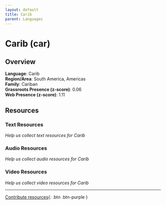 ```yaml
---
layout: default
title: Carib
parent: Languages
---
```


# Carib (car)

## Overview

**Language**: Carib  
**Region/Area**: South America, Americas  
**Family**: Cariban  
**Grassroots Presence (z-score)**: 0.06  
**Web Presence (z-score)**: 1.11  

## Resources

### Text Resources
*Help us collect text resources for Carib*

### Audio Resources
*Help us collect audio resources for Carib*

### Video Resources
*Help us collect video resources for Carib*

---

[Contribute resources](https://forms.office.com/e/1SfLJx3u1r){: .btn .btn-purple }
